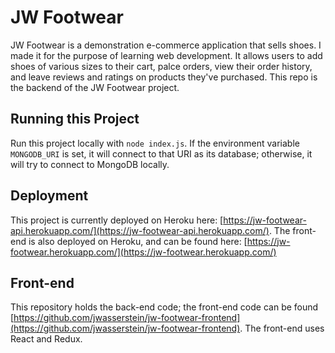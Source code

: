 # JW Footwear
JW Footwear is a demonstration e-commerce application that sells shoes.  I made it for the purpose of learning web development.  It allows users to add shoes of various sizes to their cart, palce orders, view their order history, and leave reviews and ratings on products they've purchased.  This repo is the backend of the JW Footwear project. 
## Running this Project
Run this project locally with `node index.js`.  If the environment variable `MONGODB_URI` is set, it will connect to that URI as its database; otherwise, it will try to connect to MongoDB locally.

## Deployment
This project is currently deployed on Heroku here: [https://jw-footwear-api.herokuapp.com/](https://jw-footwear-api.herokuapp.com/).  The front-end is also deployed on Heroku, and can be found here: [https://jw-footwear.herokuapp.com/](https://jw-footwear.herokuapp.com/)

## Front-end
This repository holds the back-end code; the front-end code can be found [https://github.com/jwasserstein/jw-footwear-frontend](https://github.com/jwasserstein/jw-footwear-frontend).  The front-end uses React and Redux.
